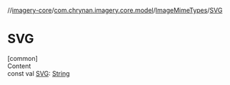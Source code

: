 //[imagery-core](../../../index.md)/[com.chrynan.imagery.core.model](../index.md)/[ImageMimeTypes](index.md)/[SVG](-s-v-g.md)



# SVG  
[common]  
Content  
const val [SVG](-s-v-g.md): [String](https://kotlinlang.org/api/latest/jvm/stdlib/kotlin/-string/index.html)  



